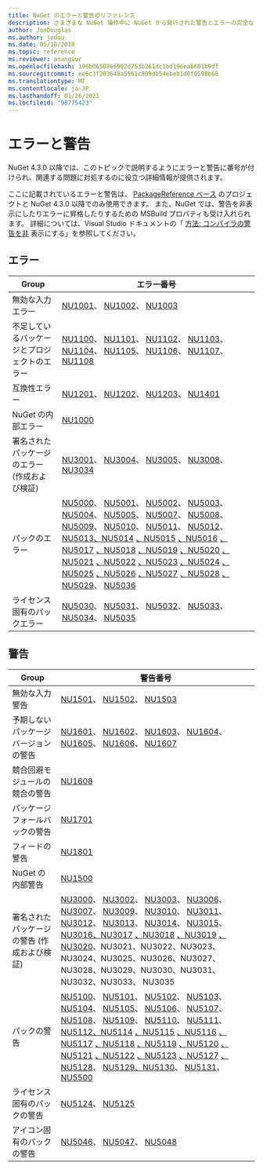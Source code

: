 ```yaml
---
title: NuGet のエラーと警告のリファレンス
description: さまざまな NuGet 操作中に NuGet から発行された警告とエラーの完全なリファレンス。
author: JonDouglas
ms.author: jodou
ms.date: 05/18/2018
ms.topic: reference
ms.reviewer: anangaur
ms.openlocfilehash: 196b0650866902d753b261dc1bd196ea6601b9df
ms.sourcegitcommit: ee6c3f203648a5561c809db54ebeb1d0f0598b68
ms.translationtype: MT
ms.contentlocale: ja-JP
ms.lasthandoff: 01/26/2021
ms.locfileid: "98775423"
---
```

# <a name="errors-and-warnings"></a>エラーと警告

NuGet 4.3.0 以降では、このトピックで説明するようにエラーと警告に番号が付けられ、関連する問題に対処するのに役立つ詳細情報が提供されます。

ここに記載されているエラーと警告は、 [PackageReference ベース](../consume-packages/package-references-in-project-files.md) のプロジェクトと NuGet 4.3.0 以降でのみ使用できます。 また、NuGet では、警告を非表示にしたりエラーに昇格したりするための MSBuild プロパティも受け入れられます。 詳細については、Visual Studio ドキュメントの「 [方法: コンパイラの警告を非](/visualstudio/ide/how-to-suppress-compiler-warnings) 表示にする」を参照してください。

## <a name="errors"></a>エラー

| Group | エラー番号 |
| --- | --- |
| 無効な入力エラー | [NU1001](./errors-and-warnings/NU1001.md)、 [NU1002](./errors-and-warnings/NU1002.md)、 [NU1003](./errors-and-warnings/NU1003.md) |
| 不足しているパッケージとプロジェクトのエラー | [NU1100](./errors-and-warnings/NU1100.md)、 [NU1101](./errors-and-warnings/NU1101.md)、 [NU1102](./errors-and-warnings/NU1102.md)、 [NU1103](./errors-and-warnings/NU1103.md)、 [NU1104](./errors-and-warnings/NU1104.md)、 [NU1105](./errors-and-warnings/NU1105.md)、 [NU1106](./errors-and-warnings/NU1106.md)、 [NU1107](./errors-and-warnings/NU1107.md)、 [NU1108](./errors-and-warnings/NU1108.md) |
| 互換性エラー | [NU1201](./errors-and-warnings/NU1201.md)、 [NU1202](./errors-and-warnings/NU1202.md)、 [NU1203](./errors-and-warnings/NU1203.md)、 [NU1401](./errors-and-warnings/NU1401.md) |
| NuGet の内部エラー | [NU1000](./errors-and-warnings/NU1000.md) |
| 署名されたパッケージのエラー (作成および検証) | [NU3001](./errors-and-warnings/NU3001.md)、 [NU3004](./errors-and-warnings/NU3004.md)、 [NU3005](./errors-and-warnings/NU3005.md)、 [NU3008](./errors-and-warnings/NU3008.md)、 [NU3034](./errors-and-warnings/NU3034.md)|
| パックのエラー | [NU5000](./errors-and-warnings/NU5000.md)、 [NU5001](./errors-and-warnings/NU5001.md)、 [NU5002](./errors-and-warnings/NU5002.md)、 [NU5003](./errors-and-warnings/NU5003.md)、 [NU5004](./errors-and-warnings/NU5004.md)、 [NU5005](./errors-and-warnings/NU5005.md)、 [NU5007](./errors-and-warnings/NU5007.md)、 [NU5008](./errors-and-warnings/NU5008.md)、 [NU5009](./errors-and-warnings/NU5009.md)、 [NU5010](./errors-and-warnings/NU5010.md)、 [NU5011](./errors-and-warnings/NU5011.md)、 [NU5012](./errors-and-warnings/NU5012.md)、 [NU5013、NU5014](./errors-and-warnings/NU5013.md) [、NU5015](./errors-and-warnings/NU5014.md) [、NU5016](./errors-and-warnings/NU5015.md) [、NU5017](./errors-and-warnings/NU5016.md) [、NU5018](./errors-and-warnings/NU5017.md) [、NU5019](./errors-and-warnings/NU5018.md) [、NU5020](./errors-and-warnings/NU5019.md) [、NU5021](./errors-and-warnings/NU5020.md) [、NU5022](./errors-and-warnings/NU5021.md) [、NU5023](./errors-and-warnings/NU5022.md) [、NU5024](./errors-and-warnings/NU5023.md) [、NU5025](./errors-and-warnings/NU5024.md) [、NU5026](./errors-and-warnings/NU5025.md) [、NU5027](./errors-and-warnings/NU5026.md) [、NU5028](./errors-and-warnings/NU5027.md) [、NU5029](./errors-and-warnings/NU5028.md)、 [](./errors-and-warnings/NU5036.md) [NU5036](./errors-and-warnings/NU5029.md)
| ライセンス固有のパックエラー | [NU5030](./errors-and-warnings/NU5030.md)、 [NU5031](./errors-and-warnings/NU5031.md)、 [NU5032](./errors-and-warnings/NU5032.md)、 [NU5033](./errors-and-warnings/NU5033.md)、 [NU5034](./errors-and-warnings/NU5034.md)、 [NU5035](./errors-and-warnings/NU5035.md)

## <a name="warnings"></a>警告

| Group | 警告番号 |
| --- | --- |
| 無効な入力警告 | [NU1501](./errors-and-warnings/NU1501.md)、 [NU1502](./errors-and-warnings/NU1502.md)、 [NU1503](./errors-and-warnings/NU1503.md) |
| 予期しないパッケージバージョンの警告 | [NU1601](./errors-and-warnings/NU1601.md)、 [NU1602](./errors-and-warnings/NU1602.md)、 [NU1603](./errors-and-warnings/NU1603.md)、 [NU1604](./errors-and-warnings/NU1604.md)、 [NU1605](./errors-and-warnings/NU1605.md)、 [NU1606](./errors-and-warnings/NU1108.md)、 [NU1607](./errors-and-warnings/NU1107.md) |
| 競合回避モジュールの競合の警告 | [NU1608](./errors-and-warnings/NU1608.md) |
| パッケージフォールバックの警告 | [NU1701](./errors-and-warnings/NU1701.md) |
| フィードの警告 | [NU1801](./errors-and-warnings/NU1801.md) |
| NuGet の内部警告 | [NU1500](./errors-and-warnings/NU1500.md) |
| 署名されたパッケージの警告 (作成および検証) | [NU3000](./errors-and-warnings/NU3000.md)、 [NU3002](./errors-and-warnings/NU3002.md)、 [NU3003](./errors-and-warnings/NU3003.md)、 [NU3006](./errors-and-warnings/NU3006.md)、 [NU3007](./errors-and-warnings/NU3007.md)、 [NU3009](./errors-and-warnings/NU3009.md)、 [NU3010](./errors-and-warnings/NU3010.md)、 [NU3011](./errors-and-warnings/NU3011.md)、 [NU3012](./errors-and-warnings/NU3012.md)、 [NU3013](./errors-and-warnings/NU3013.md)、 [NU3014](./errors-and-warnings/NU3014.md)、 [NU3015](./errors-and-warnings/NU3015.md)、 [NU3016、NU3017](./errors-and-warnings/NU3016.md) [、NU3018](./errors-and-warnings/NU3017.md) [、NU3019](./errors-and-warnings/NU3018.md) [、NU3020](./errors-and-warnings/NU3019.md)、NU3021、NU3022、NU3023、NU3024、NU3025、NU3026、NU3027、NU3028、NU3029、NU3030、NU3031、NU3032、NU3033、 [](./errors-and-warnings/NU3035.md) [](./errors-and-warnings/NU3038.md)NU3035 [](./errors-and-warnings/NU3020.md) [](./errors-and-warnings/NU3021.md) [](./errors-and-warnings/NU3022.md) [](./errors-and-warnings/NU3023.md) [](./errors-and-warnings/NU3024.md) [](./errors-and-warnings/NU3025.md) [](./errors-and-warnings/NU3026.md) [](./errors-and-warnings/NU3027.md) [](./errors-and-warnings/NU3028.md) [](./errors-and-warnings/NU3029.md) [](./errors-and-warnings/NU3030.md) [](./errors-and-warnings/NU3031.md) [](./errors-and-warnings/NU3032.md) [](./errors-and-warnings/NU3033.md) [](./errors-and-warnings/NU3036.md) [](./errors-and-warnings/NU3037.md) [](./errors-and-warnings/NU3040.md) |
| パックの警告 | [NU5100](./errors-and-warnings/NU5100.md)、 [NU5101](./errors-and-warnings/NU5101.md)、 [NU5102](./errors-and-warnings/NU5102.md)、 [NU5103](./errors-and-warnings/NU5103.md)、 [NU5104](./errors-and-warnings/NU5104.md)、 [NU5105](./errors-and-warnings/NU5105.md)、 [NU5106](./errors-and-warnings/NU5106.md)、 [NU5107](./errors-and-warnings/NU5107.md)、 [NU5108](./errors-and-warnings/NU5108.md)、 [NU5109](./errors-and-warnings/NU5109.md)、 [NU5110](./errors-and-warnings/NU5110.md)、 [NU5111](./errors-and-warnings/NU5111.md)、 [NU5112、NU5114](./errors-and-warnings/NU5112.md) [、NU5115](./errors-and-warnings/NU5114.md) [、NU5116](./errors-and-warnings/NU5115.md) [、NU5117](./errors-and-warnings/NU5116.md) [、NU5118](./errors-and-warnings/NU5117.md) [、NU5119](./errors-and-warnings/NU5118.md) [、NU5120](./errors-and-warnings/NU5119.md) [、NU5121](./errors-and-warnings/NU5120.md) [、NU5122](./errors-and-warnings/NU5121.md) [、NU5123](./errors-and-warnings/NU5122.md) [、NU5127](./errors-and-warnings/NU5123.md) [、NU5128](./errors-and-warnings/NU5127.md)、 [NU5129、NU5130](./errors-and-warnings/NU5129.md)、 [](./errors-and-warnings/NU5131.md) [NU5131](./errors-and-warnings/NU5130.md)、 [](./errors-and-warnings/NU5500.md) [NU5500](./errors-and-warnings/NU5128.md)
| ライセンス固有のパックの警告 | [NU5124](./errors-and-warnings/NU5124.md)、 [NU5125](./errors-and-warnings/NU5125.md)
| アイコン固有のパックの警告 | [NU5046](./errors-and-warnings/NU5046.md)、 [NU5047](./errors-and-warnings/NU5047.md)、 [NU5048](./errors-and-warnings/NU5048.md)

